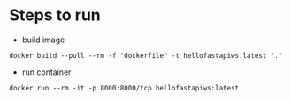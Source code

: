 # Steps to run

- build image 

``` docker build --pull --rm -f "dockerfile" -t hellofastapiws:latest "." ```

- run container 

``` docker run --rm -it -p 8000:8000/tcp hellofastapiws:latest ```
